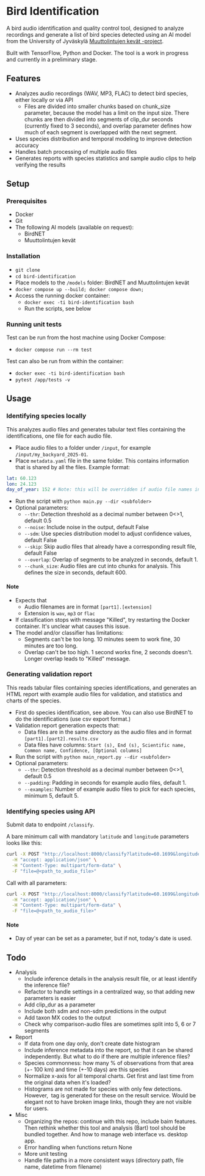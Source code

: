 # Bird Identification

A bird audio identification and quality control tool, designed to analyze recordings and generate a list of bird species detected using an AI model from the University of Jyväskylä [Muuttolintujen kevät -project](https://www.jyu.fi/en/research/muuttolintujen-kevat). 

Built with TensorFlow, Python and Docker. The tool is a work in progress and currently in a preliminary stage.

## Features

- Analyzes audio recordings (WAV, MP3, FLAC) to detect bird species, either locally or via API
  - Files are divided into smaller chunks based on chunk_size parameter, because the model has a limit on the input size. There chunks are then divided into segments of clip_dur seconds (currently fixed to 3 seconds), and overlap parameter defines how much of each segment is overlapped with the next segment.
- Uses species distribution and temporal modeling to improve detection accuracy
- Handles batch processing of multiple audio files
- Generates reports with species statistics and sample audio clips to help verifying the results

## Setup

### Prerequisites

- Docker
- Git
- The following AI models (available on request):
  - BirdNET
  - Muuttolintujen kevät

### Installation

- `git clone`
- `cd bird-identification`
- Place models to the `/models` folder: BirdNET and Muuttolintujen kevät
- `docker compose up --build; docker compose down;`
- Access the running docker container:
  - `docker exec -ti bird-identification bash`
  - Run the scripts, see below

### Running unit tests

Test can be run from the host machine using Docker Compose:

- `docker compose run --rm test`

Test can also be run from within the container:

- `docker exec -ti bird-identification bash`
- `pytest /app/tests -v`

## Usage

### Identifying species locally

This analyzes audio files and generates tabular text files containing the identifications, one file for each audio file.

- Place audio files to a folder under `/input`, for example `/input/my_backyard_2025-01`.
- Place `metadata.yaml` file in the same folder. This contains information that is shared by all the files. Example format:

```yaml
lat: 60.123
lon: 24.123 
day_of_year: 152 # Note: this will be overridden if audio file names include a date
```

- Run the script with `python main.py --dir <subfolder>`
- Optional parameters:
  - `--thr`: Detection threshold as a decimal number between 0<>1, default 0.5
  - `--noise`: Include noise in the output, default False
  - `--sdm`: Use species distribution model to adjust confidence values, default False
  - `--skip`: Skip audio files that already have a corresponding result file, default False
  - `--overlap`: Overlap of segments to be analyzed in seconds, default 1.
  - `--chunk_size`: Audio files are cut into chunks for analysis. This defines the size in seconds, default 600.

#### Note

- Expects that
  - Audio filenames are in format `[part1].[extension]`
  - Extension is `wav`, `mp3` or `flac`
- If classification stops with message "Killed", try restarting the Docker container. It's unclear what causes this issue.
- The model and/or classifier has limitations:
  - Segments can't be too long. 10 minutes seem to work fine, 30 minutes are too long.
  - Overlap can't be too high. 1 second works fine, 2 seconds doesn't. Longer overlap leads to "Killed" message.

### Generating validation report

This reads tabular files containing species identifications, and generates an HTML report with example audio files for validation, and statistics and charts of the species.

- First do species identification, see above. You can also use BirdNET to do the identifications (use csv export format.)
- Validation report generation expects that:
  - Data files are in the same directory as the audio files and in format `[part1].[part2].results.csv`
  - Data files have columns: `Start (s), End (s), Scientific name, Common name, Confidence, [Optional columns]`
- Run the script with `python main_report.py --dir <subfolder>`
- Optional parameters:
  - `--thr`: Detection threshold as a decimal number between 0<>1, default 0.5
  - `--padding`: Padding in seconds for example audio files, default 1.
  - `--examples`: Number of example audio files to pick for each species, minimum 5, default 5.

### Identifying species using API

Submit data to endpoint `/classify`.

A bare minimum call with mandatory `latitude` and `longitude` parameters looks like this:

```bash
curl -X POST "http://localhost:8000/classify?latitude=60.1699&longitude=24.9384" \
  -H "accept: application/json" \
  -H "Content-Type: multipart/form-data" \
  -F "file=@<path_to_audio_file>"
```

Call with all parameters:

```bash
curl -X POST "http://localhost:8000/classify?latitude=60.1699&longitude=24.9384&threshold=0.5&include_sdm=True&include_noise=True&day_of_year=1&chunk_size=500&overlap=1" \
  -H "accept: application/json" \
  -H "Content-Type: multipart/form-data" \
  -F "file=@<path_to_audio_file>"
```

#### Note

- Day of year can be set as a parameter, but if not, today's date is used.

## Todo

- Analysis
  - Include inference details in the analysis result file, or at least identify the inference file?
  - Refactor to handle settings in a centralized way, so that adding new parameters is easier
  - Add clip_dur as a parameter
  - Include both sdm and non-sdm predictions in the output
  - Add taxon MX codes to the output
  - Check why comparison-audio files are sometimes split into 5, 6 or 7 segments
- Report
  - If data from one day only, don't create date histogram
  - Include inference metadata into the report, so that it can be shared independently. But what to do if there are multiple inference files?
  - Species commonness: how many % of observations from that area (+- 100 km) and time (+-10 days) are this species
  - Normalize x-axis for all temporal charts. Get first and last time from the original data when it's loaded?
  - Histograms are not made for species with only few detections. However, <img> tag is generated for these on the result service. Would be elegant not to have broken image links, though they are not visible for users.
- Misc
  - Organizing the repos: continue with this repo, include baim features. Then rethink whether this tool and analysis (Bart) tool should be bundled together. And how to manage web interface vs. desktop app.
  - Error handling when functions return None
  - More unit testing
  - Handle file paths in a more consistent ways (directory path, file name, datetime from filename)


